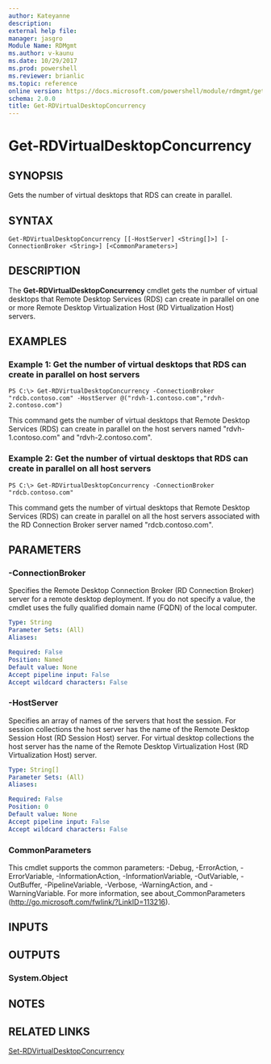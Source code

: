 ```yaml
---
author: Kateyanne
description: 
external help file: 
manager: jasgro
Module Name: RDMgmt
ms.author: v-kaunu
ms.date: 10/29/2017
ms.prod: powershell
ms.reviewer: brianlic
ms.topic: reference
online version: https://docs.microsoft.com/powershell/module/rdmgmt/get-rdvirtualdesktopconcurrency?view=windowsserver2012r2-ps&wt.mc_id=ps-gethelp
schema: 2.0.0
title: Get-RDVirtualDesktopConcurrency
---
```


# Get-RDVirtualDesktopConcurrency

## SYNOPSIS
Gets the number of virtual desktops that RDS can create in parallel.

## SYNTAX

```
Get-RDVirtualDesktopConcurrency [[-HostServer] <String[]>] [-ConnectionBroker <String>] [<CommonParameters>]
```

## DESCRIPTION
The **Get-RDVirtualDesktopConcurrency** cmdlet gets the number of virtual desktops that Remote Desktop Services (RDS) can create in parallel on one or more Remote Desktop Virtualization Host (RD Virtualization Host) servers.

## EXAMPLES

### Example 1: Get the number of virtual desktops that RDS can create in parallel on host servers
```
PS C:\> Get-RDVirtualDesktopConcurrency -ConnectionBroker "rdcb.contoso.com" -HostServer @("rdvh-1.contoso.com","rdvh-2.contoso.com")
```

This command gets the number of virtual desktops that Remote Desktop Services (RDS) can create in parallel on the host servers named "rdvh-1.contoso.com" and "rdvh-2.contoso.com".

### Example 2: Get the number of virtual desktops that RDS can create in parallel on all host servers
```
PS C:\> Get-RDVirtualDesktopConcurrency -ConnectionBroker "rdcb.contoso.com"
```

This command gets the number of virtual desktops that Remote Desktop Services (RDS) can create in parallel on all the host servers associated with the RD Connection Broker server named "rdcb.contoso.com".

## PARAMETERS

### -ConnectionBroker
Specifies the Remote Desktop Connection Broker (RD Connection Broker) server for a remote desktop deployment.
If you do not specify a value, the cmdlet uses the fully qualified domain name (FQDN) of the local computer.

```yaml
Type: String
Parameter Sets: (All)
Aliases: 

Required: False
Position: Named
Default value: None
Accept pipeline input: False
Accept wildcard characters: False
```

### -HostServer
Specifies an array of names of the servers that host the session.
For session collections the host server has the name of the Remote Desktop Session Host (RD Session Host) server.
For virtual desktop collections the host server has the name of the Remote Desktop Virtualization Host (RD Virtualization Host) server.

```yaml
Type: String[]
Parameter Sets: (All)
Aliases: 

Required: False
Position: 0
Default value: None
Accept pipeline input: False
Accept wildcard characters: False
```

### CommonParameters
This cmdlet supports the common parameters: -Debug, -ErrorAction, -ErrorVariable, -InformationAction, -InformationVariable, -OutVariable, -OutBuffer, -PipelineVariable, -Verbose, -WarningAction, and -WarningVariable. For more information, see about_CommonParameters (http://go.microsoft.com/fwlink/?LinkID=113216).

## INPUTS

## OUTPUTS

### System.Object

## NOTES

## RELATED LINKS

[Set-RDVirtualDesktopConcurrency](./Set-RDVirtualDesktopConcurrency.md)


